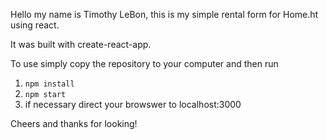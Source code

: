 Hello my name is Timothy LeBon, this is my simple rental form for Home.ht using react. 

It was built with create-react-app. 

To use simply copy the repository to your computer and then run 
1. `npm install`
2. `npm start`
3. if necessary direct your browswer to localhost:3000

Cheers and thanks for looking!
